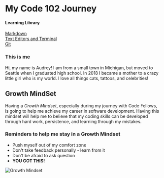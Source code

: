 # My Code 102 Journey   



#### Learning Library
[Markdown](learning-markdown.md)  
[Text Editors and Terminal](learning-text-editors-terminal.md)   
[Git](learning-git.md)  

### This is me   

Hi, my name is Audrey! I am from a small town in Michigan, but moved to Seattle when I graduated high school.  In 2018 I became a mother to a crazy little girl who is my world.  I love all things cats, tattoos, and celebrities!



## Growth MindSet
Having a *Growth Mindset*, especially during my journey with Code Fellows, is going to help me achieve my career in software development. Having this mindset will help me to believe that my coding skills can be developed through hard work, persistence, and learning through my mistakes. 


### Reminders to help me stay in a Growth Mindset
 - Push myself out of my comfort zone
 - Don't take feedback personally - learn from it 
 - Don't be afraid to ask question 
 - **YOU GOT THIS!**

![Growth Mindset](https://www.mvisd.com/cms/lib/TX02216263/Centricity/Domain/1042/brain-teasers-compressor.png)






